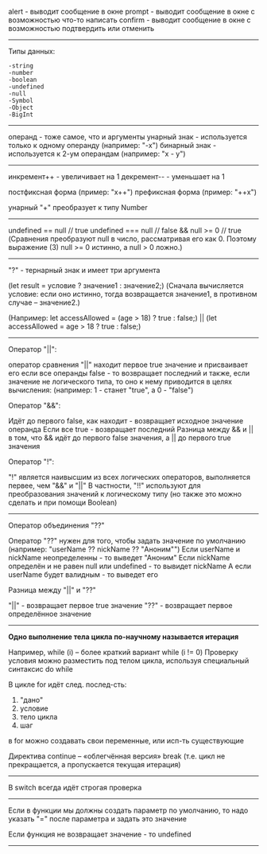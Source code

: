 alert - выводит сообщение в окне
prompt - выводит сообщение в окне с возможностью что-то написать
confirm - выводит сообщение в окне с возможностью подтвердить или отменить

---

Типы данных:

	-string
	-number
	-boolean
	-undefined
	-null
	-Symbol
	-Object
	-BigInt

---

операнд - тоже самое, что и аргументы
унарный знак - используется только к одному операнду (например: "-x")
бинарный знак - используется к 2-ум операндам (например: "x - y")

---

инкремент++ - увеличивает на 1
декремент-- - уменьшает на 1

постфиксная форма (пример: "x++")
префиксная форма (пример: "++x")

унарный "+" преобразует к типу Number

---

undefined == null // true
undefined === null // false
&&
null >= 0 // true
(Сравнения преобразуют null в число, рассматривая его как 0. Поэтому выражение (3) null >= 0 истинно, а null > 0 ложно.)

---

"?" - тернарный знак и имеет три аргумента

(let result = условие ? значение1 : значение2;)
(Сначала вычисляется условие: если оно истинно, тогда возвращается значение1, в противном случае – значение2.)

(Например: let accessAllowed = (age > 18) ? true : false;)
||
(let accessAllowed = age > 18 ? true : false;)

---

Оператор "||":

оператор сравнения "||" находит первое true значение и присваивает его
если все операнды false - то возвращает последний
и также, если значение не логического типа, то оно к нему приводится в целях вычисления:
(например: 1 - станет "true", а 0 - "false")

Оператор "&&":

Идёт до первого false, как находит - возвращает исходное значение операнда
Если все true - возвращает последний
Разница между && и || в том, что && идёт до первого false значения, а || до первого true значения

Оператор "!":

"!" является наивысшим из всех логических операторов, выполняется первее, чем "&&" и "||"
В частности, "!!" используют для преобразования значений к логическому типу
(но также это можно сделать и при помощи Boolean)

---

Оператор объединения "??"

Оператор "??" нужен для того, чтобы задать значение по умолчанию
(например: "userName ?? nickName ?? "Аноним"")
Если userName и nickName неопределенны - то выведет "Аноним"
Если nickName определён и не равен null или undefined - то вывидет nickName
А если userName будет валидным - то выведет его

Разница между "||" и "??"

"||" - возвращает первое true значение
"??" - возвращает первое определённое значение

---

**Одно выполнение тела цикла по-научному называется итерация**

Например, while (i) – более краткий вариант while (i != 0)
Проверку условия можно разместить под телом цикла, используя специальный синтаксис do while

В цикле for идёт след. послед-сть:
1. "дано"
2. условие
3. тело цикла
4. шаг

в for можно создавать свои переменные, или исп-ть существующие

Директива continue – «облегчённая версия» break
(т.е. цикл не прекращается, а пропускается текущая итерация)

---

В switch всегда идёт строгая проверка

---

Если в функции мы должны создать параметр по умолчанию, то надо указать "=" после параметра и задать это значение

Если функция не возвращает значение - то undefined

---

